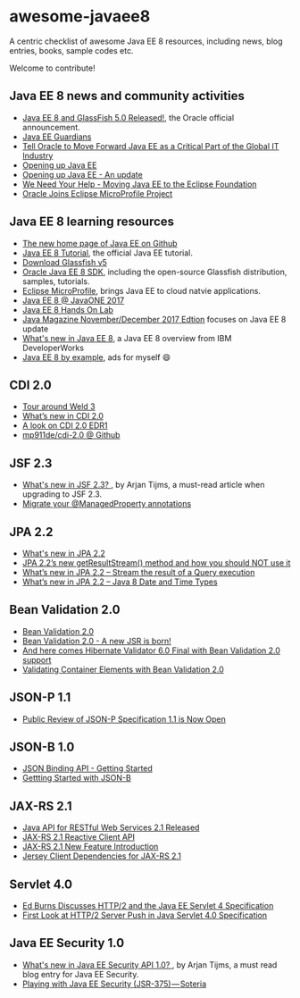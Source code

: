 # awesome-javaee8

A centric checklist of awesome Java EE 8 resources, including news, blog entries, books, sample codes etc. 

Welcome to contribute!


## Java EE 8 news and community activities

* [Java EE 8 and GlassFish 5.0 Released!](https://blogs.oracle.com/theaquarium/java-ee-8-is-final-and-glassfish-50-is-released), the Oracle official announcement.
* [Java EE Guardians](https://javaee-guardians.io/)
* [Tell Oracle to Move Forward Java EE as a Critical Part of the Global IT Industry](https://www.change.org/p/larry-ellison-tell-oracle-to-move-forward-java-ee-as-a-critical-part-of-the-global-it-industry)
* [Opening up Java EE](https://blogs.oracle.com/theaquarium/opening-up-java-ee)
* [Opening up Java EE - An update](https://blogs.oracle.com/theaquarium/opening-up-ee-update)
* [We Need Your Help - Moving Java EE to the Eclipse Foundation](https://www.change.org/p/larry-ellison-tell-oracle-to-move-forward-java-ee-as-a-critical-part-of-the-global-it-industry/u/21473794?utm_medium=email&utm_source=petition_update&utm_campaign=146669&sfmc_tk=xZ%2f6z4TGoQ02piKnRtK%2bejNgWC%2bWD6nr3P%2bcjkRrgGJqXJLLTSlXDQ6alq40O5pe&j=146669&sfmc_sub=46994739&l=32_HTML&u=27789648&mid=7259882&jb=1)
* [Oracle Joins Eclipse MicroProfile Project](https://www.infoq.com/news/2017/11/oraclejoinsmicroprofile)

## Java EE 8 learning resources

* [The new home page of Java EE on Github](https://javaee.github.io/)
* [Java EE 8 Tutorial](https://javaee.github.io/tutorial/), the official Java EE tutorial.
* [Download Glassfish v5](https://javaee.github.io/glassfish/download)
* [Oracle Java EE 8 SDK](http://www.oracle.com/technetwork/java/javaee/downloads/index.html), including the open-source Glassfish distribution, samples, tutorials.
* [Eclipse MicroProfile](http://microprofile.io), brings Java EE to cloud natvie applications.
* [Java EE 8 @ JavaONE 2017](https://blogs.oracle.com/theaquarium/java-ee-8-javaone-2017)
* [Java EE 8 Hands On Lab ](https://github.com/javaee/j1-hol)
* [Java Magazine November/December 2017 Edtion](http://www.javamagazine.mozaicreader.com/NovDec2017#&pageSet=12&page=0) focuses on Java EE 8 update
* [What's new in Java EE 8](https://www.ibm.com/developerworks/library/j-whats-new-in-javaee-8/), a Java EE 8 overview from IBM DeveloperWorks
* [Java EE 8 by example](https://hantsy.gitbooks.io/java-ee-8-by-example/content/), ads for myself :smile:

## CDI 2.0

* [Tour around Weld 3](http://weld.cdi-spec.org/news/2017/05/19/tour-around-weld-3/)
* [What’s new in CDI 2.0](http://docs.jboss.org/cdi/learn/cdi_2/slides.html)
* [A look on CDI 2.0 EDR1](https://paluch.biz/blog/144-a-look-on-cdi-2-0-edr1.html)
* [mp911de/cdi-2.0 @ Github](https://github.com/mp911de/cdi-2.0)

## JSF 2.3

* [What's new in JSF 2.3? ](http://arjan-tijms.omnifaces.org/p/jsf-23.html), by Arjan Tijms, a must-read article when upgrading to JSF 2.3.
* [Migrate your @ManagedProperty annotations](http://www.manorrock.com/blog/2013/11/01/jsf_tip_31_migrate_your_managedproperty_annotations.html)

## JPA 2.2

* [What's new in JPA 2.2](https://www.thoughts-on-java.org/whats-new-in-jpa-2-2/)
* [JPA 2.2’s new getResultStream() method and how you should NOT use it](https://www.thoughts-on-java.org/jpa-2-2s-new-stream-method-and-how-you-should-not-use-it/)
* [What’s new in JPA 2.2 – Stream the result of a Query execution](https://vladmihalcea.com/2017/07/04/whats-new-in-jpa-2-2-stream-the-result-of-a-query-execution)
* [What’s new in JPA 2.2 – Java 8 Date and Time Types](https://vladmihalcea.com/2017/06/26/whats-new-in-jpa-2-2-java-8-date-and-time-types/)

## Bean Validation 2.0

* [Bean Validation 2.0 ](https://dzone.com/articles/bean-validation-20)
* [Bean Validation 2.0 - A new JSR is born!](http://beanvalidation.org/news/2016/07/15/bean-validation-2-0-is-coming/)
* [And here comes Hibernate Validator 6.0 Final with Bean Validation 2.0 support](http://in.relation.to/2017/08/07/and-here-comes-hibernate-validator-60)
* [Validating Container Elements with Bean Validation 2.0](http://www.baeldung.com/bean-validation-container-elements)

## JSON-P 1.1

* [Public Review of JSON-P Specification 1.1 is Now Open](https://www.infoq.com/news/2017/03/json-processing-public-review)

## JSON-B 1.0

* [JSON Binding API - Getting Started](http://json-b.net/getting-started.html)
* [Gettting Started with JSON-B](https://www.javaindeed.com/getting-started-with-json-b/)

## JAX-RS 2.1

* [Java API for RESTful Web Services 2.1 Released](https://www.infoq.com/news/2017/08/JAX-RS-2.1-released)
* [JAX-RS 2.1 Reactive Client API](https://blogs.oracle.com/pavelbucek/jax-rs-21-reactive-client-api)
* [JAX-RS 2.1 New Feature Introduction](http://ridingthecrest.com/blog/2017/02/22/jax-rs-2_1-new-feature-introduction.html)
* [Jersey Client Dependencies for JAX-RS 2.1](https://dzone.com/articles/jersey-client-dependencies-for-jax-rs-21)

## Servlet 4.0

* [Ed Burns Discusses HTTP/2 and the Java EE Servlet 4 Specification](https://www.infoq.com/news/2015/03/burns-servlet-http2)
* [First Look at HTTP/2 Server Push in Java Servlet 4.0 Specification](https://dzone.com/articles/first-look-at-http2-server-push-in-java-servlet-40-1)

## Java EE Security 1.0

* [What's new in Java EE Security API 1.0? ](http://arjan-tijms.omnifaces.org/p/whats-new-in-java-ee-security-api-10.html),  by Arjan Tijms, a must read blog entry for Java EE Security.
* [Playing with Java EE Security (JSR-375) — Soteria](https://medium.com/@swhp/playing-with-java-ee-security-jsr-375-soteria-38e8d2b094d4)


